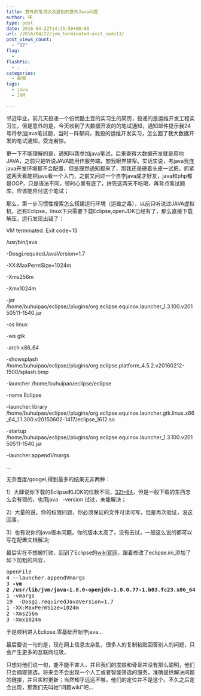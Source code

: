 ```yaml
---
title: 意外的笔试以及遇到的意外Java问题
author: 咩
type: post
date: 2016-04-22T14:35:50+00:00
url: /2016/04/22/jvm_terminated-exit_code13/
post_views_count:
  - "37"
flag:
  - .
flashPic:
  - .
categories:
  - 新闻
tags:
  - java
  - JVM

---
```

邻近毕业，前几天投递一个份优酷土豆的实习生的简历，投递的是运维开发工程实习生，但是意外的是，今天收到了大数据开发的的笔试通知，通知邮件提示我24号将参加java笔试题，当时一阵郁闷，我投的运维开发实习，怎么回了我大数据开发的笔试通知，受宠若惊。

更一下不能理解的是，通知叫我参加java笔试，后来查得大数据开发就是用地JAVA，之前只是听说JAVA能用作服务端，恕我眼界狭窄。实话实说，考java我连java开发环境都不会配置，但是既然通知都来了，那我还是硬着头皮一试把，抓紧这两天看能把java看一个入门，之前又问过一个自学java成才好友，java和php都是OOP，只是语法不同，顿时心里有底了，拼死这两天不吃喝，再背点笔试题库，应该能应付这个笔试；

那么，第一步习惯性搜索怎么搭建运行环境（运维之毒），以前只听说过JAVA虚拟机，还有Eclipse，linux下只需要下载Eclipse,openJDK已经有了，那么直接下载解压，运行发现出错了：
  
VM terminated. Exit code=13
  
/usr/bin/java
  
-Dosgi.requiredJavaVersion=1.7
  
-XX:MaxPermSize=1024m
  
-Xms256m
  
-Xmx1024m
  
-jar /home/buhuipao/eclipse//plugins/org.eclipse.equinox.launcher_1.3.100.v20150511-1540.jar
  
-os linux
  
-ws gtk
  
-arch x86_64
  
-showsplash /home/buhuipao/eclipse//plugins/org.eclipse.platform_4.5.2.v20160212-1500/splash.bmp
  
-launcher /home/buhuipao/eclipse/eclipse
  
-name Eclipse
  
&#8211;launcher.library /home/buhuipao/eclipse//plugins/org.eclipse.equinox.launcher.gtk.linux.x86\_64\_1.1.300.v20150602-1417/eclipse_1612.so
  
-startup /home/buhuipao/eclipse//plugins/org.eclipse.equinox.launcher_1.3.100.v20150511-1540.jar
  
&#8211;launcher.appendVmargs
  
&#8230;
  
无奈百度/googel,得到最多的结果无非两种：
  
1）大肆说你下载的Eclipse和JDK的位数不同，<a href="http://www.jsjtt.com/xitongyingyong/linux/77.html" target="_blank">32!=64</a>，但是一般下载的东西怎么会有错的，也用java   -version 试过，未能解决；
  
2）大量的说，你的权限问题，你必须保证的文件可读可写，但是再次验证，没这回事，
  
3）也有说你的java版本问题，你的版本太高了，没有去试，一般这么说的都可以写在配置文档解决;<span id="transmark"></span>
  
最后实在不想被打败，回到了Eclipse的<a href="http://wiki.eclipse.org/Eclipse.ini#-vm_value:_Linux_Example" target="_blank">wiki官网</a>，跟着修改了eclipse.ini,添加了如下加粗的内容，

<pre>openFile
4 --launcher.appendVmargs
3 <strong>-vm
2 /usr/lib/jvm/java-1.8.0-openjdk-1.8.0.77-1.b03.fc23.x86_64/jre/bin/java</strong>
1 -vmargs
19  -Dosgi.requiredJavaVersion=1.7
1 -XX:MaxPermSize=1024m
2 -Xms256m
3 -Xmx1024m</pre>

于是顺利进入Eclipse,零基础开始学java&#8230;

最后要说一句的是，现在网上信息太杂乱，很多人的复制粘贴回答别人的问题，只会产生更多的互联网垃圾，
  
只想对他们说一句，能不能不害人，并且我们的度娘和骨哥并没有那么聪明，他们只会摘取筛选，将来会不会出现一个人工或者智能筛选的服务，准确提供解决问题的链接，并且实时更新；当然知乎远远不够，他们的定位并不是这个。不久之后定会出现，那我们先叫她&#8221;问题wiki&#8221;吧&#8230;